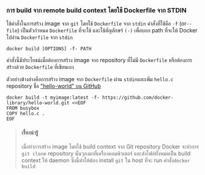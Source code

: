 ### การ build จาก remote build context โดยใช้ Dockerfile จาก STDIN

ใช้คำสั่งในการสร้าง image จาก `git` โดยใช้ `Dockerfile` จาก `stdin` คำสั่งที่ใช้คือ `-f` (or`--file`) เป็นตัวกำหนด `Dockerfile` ที่จะใช้ และใช้สัญลักษร์ `(-)` เพื่อบอก path ที่จะให้ Docker ไปอ่าน `Dockerfile` จาก `stdin`

```
docker build [OPTIONS] -f- PATH
```

คำสั่งนี้มีประโยชน์เมื่อต้องการสร้าง image จาก repository ที่ไม่มี `Dockerfile` หรือต้องการสร้างด้วย `Dockerfile` ที่เขียนเอง

ตัวอย่างข้างล่างคือการสร้าง image จาก `Dockerfile` ผ่าน `stdin`และเพิ่ม `hello.c` repository ชื่อ ["hello-world" บน GitHub](https://github.com/docker-library/hello-world)

```
docker build -t myimage:latest -f- https://github.com/docker-library/hello-world.git <<EOF
FROM busybox
COPY hello.c .
EOF
```

> #### เรื่องน่ารู้
> 
> เมื่อทำการสร้าง image โดยใช้ build context จาก Git repository Docker จะทำการ `git clone` repository นั้นๆลงมาที่เครื่องคอมพิวเตอร์ และส่งไฟล์ทั้งหมดเป็น build context ให้ daemon ซึ่งนี้ทำให้ต้อง install `git` ใน host ที่จะ run คำสั่ง`docker build`
